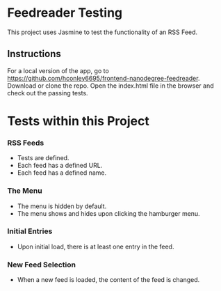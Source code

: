 # Feedreader Testing

This project uses Jasmine to test the functionality of an RSS Feed.

## Instructions

For a local version of the app, go to https://github.com/hconley6695/frontend-nanodegree-feedreader. Download or clone the repo. Open the index.html file in the browser and check out the passing tests.

# Tests within this Project

### RSS Feeds

* Tests are defined.
* Each feed has a defined URL.
* Each feed has a defined name.

### The Menu

* The menu is hidden by default.
* The menu shows and hides upon clicking the hamburger menu.

### Initial Entries

* Upon initial load, there is at least one entry in the feed.

### New Feed Selection

* When a new feed is loaded, the content of the feed is changed.

